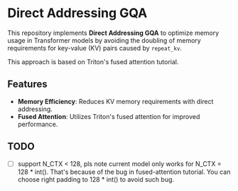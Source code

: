 # Direct Addressing GQA

This repository implements **Direct Addressing GQA** to optimize memory usage in Transformer models by avoiding the doubling of memory requirements for key-value (KV) pairs caused by `repeat_kv`.

This approach is based on Triton's fused attention tutorial.

## Features

- **Memory Efficiency**: Reduces KV memory requirements with direct addressing.
- **Fused Attention**: Utilizes Triton's fused attention for improved performance.

## TODO
- [ ] support N_CTX < 128, pls note current model only works for N_CTX = 128 * int(). That's because of the bug in fused-attention tutorial. You can choose right padding to 128 * int() to avoid such bug.
